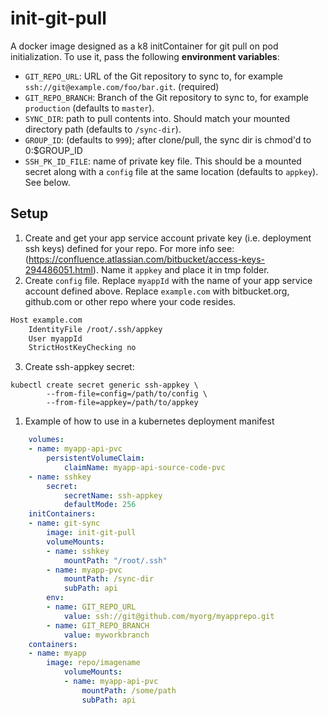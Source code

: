 # init-git-pull

A docker image designed as a k8 initContainer for git pull on pod initialization. To use it, pass the following **environment variables**:

* `GIT_REPO_URL`: URL of the Git repository to sync to, for example `ssh://git@example.com/foo/bar.git`. (required)
* `GIT_REPO_BRANCH`: Branch of the Git repository to sync to, for example `production` (defaults to `master`).
* `SYNC_DIR`: path to pull contents into.  Should match your mounted directory path (defaults to `/sync-dir`).
* `GROUP_ID`: (defaults to `999`); after clone/pull, the sync dir is chmod'd to  0:$GROUP_ID
* `SSH_PK_ID_FILE`: name of private key file. This should be a mounted secret along with a `config` file at the same location (defaults to `appkey`). See below.

## Setup
1. Create and get your app service account private key (i.e. deployment ssh keys) defined for your repo. For more info see: (https://confluence.atlassian.com/bitbucket/access-keys-294486051.html).  Name it `appkey` and place it in tmp folder.
2. Create `config` file. Replace `myappId` with the name of your app service account defined above.  Replace `example.com` with bitbucket.org, github.com or other repo where your code resides.
```sh
Host example.com
    IdentityFile /root/.ssh/appkey
    User myappId
    StrictHostKeyChecking no
```
3. Create ssh-appkey secret:
```
kubectl create secret generic ssh-appkey \
        --from-file=config=/path/to/config \
        --from-file=appkey=/path/to/appkey
```
1. Example of how to use in a kubernetes deployment manifest
```yaml
    volumes:
    - name: myapp-api-pvc
        persistentVolumeClaim:
            claimName: myapp-api-source-code-pvc
    - name: sshkey
        secret:
            secretName: ssh-appkey
            defaultMode: 256
    initContainers:
    - name: git-sync
        image: init-git-pull
        volumeMounts:
        - name: sshkey
            mountPath: "/root/.ssh"        
        - name: myapp-pvc
            mountPath: /sync-dir
            subPath: api
        env:
        - name: GIT_REPO_URL
            value: ssh://git@github.com/myorg/myapprepo.git
        - name: GIT_REPO_BRANCH
            value: myworkbranch
    containers:
    - name: myapp
        image: repo/imagename
            volumeMounts:
            - name: myapp-api-pvc
                mountPath: /some/path
                subPath: api
```


